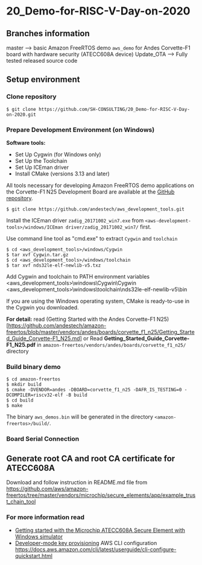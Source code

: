 # 20_Demo-for-RISC-V-Day-on-2020

## Branches information
master --> basic Amazon FreeRTOS demo `aws_demo` for Andes Corvette-F1 board with hardware security (ATECC608A device)
Update_OTA --> Fully tested released source code

## Setup environment
### Clone repository
```
$ git clone https://github.com/SH-CONSULTING/20_Demo-for-RISC-V-Day-on-2020.git
```

### Prepare Development Environment (on Windows)

**Software tools:**
* Set Up Cygwin (for Windows only)
* Set Up the Toolchain
* Set Up ICEman driver
* Install CMake (versions 3.13 and later)

All tools necessary for developing Amazon FreeRTOS demo applications on the
Corvette-F1 N25 Development Board are available at the [GitHub
repository](https://github.com/andestech/aws_development_tools.git).

    $ git clone https://github.com/andestech/aws_development_tools.git

Install the ICEman driver `zadig_20171002_win7.exe` from `<aws-development-tools>/windows/ICEman driver/zadig_20171002_win7/` first.

Use command line tool as "cmd.exe" to extract `Cygwin` and `toolchain`
```
$ cd <aws_development_tools>/windows/Cygwin
$ tar xvf Cygwin.tar.gz
$ cd <aws_development_tools>/windows/toolchain
$ tar xvf nds32le-elf-newlib-v5.txz
```
Add Cygwin and toolchain to PATH environment variables
<aws_development_tools>\windows\Cygwin\Cygwin
<aws_development_tools>\windows\toolchain\nds32le-elf-newlib-v5\bin

If you are using the Windows operating system, CMake is ready-to-use in the
Cygwin you downloaded.

**For detail:** read (Getting Started with the Andes Corvette-F1 N25)[https://github.com/andestech/amazon-freertos/blob/master/vendors/andes/boards/corvette_f1_n25/Getting_Started_Guide_Corvette-F1_N25.md] or Read **Getting_Started_Guide_Corvette-F1_N25.pdf** in `amazon-freertos/vendors/andes/boards/corvette_f1_n25/` directory 


### Build binary demo

    $ cd amazon-freertos
    $ mkdir build
    $ cmake -DVENDOR=andes -DBOARD=corvette_f1_n25 -DAFR_IS_TESTING=0 -DCOMPILER=riscv32-elf -B build
    $ cd build
    $ make

The binary `aws_demos.bin` will be generated in the directory `<amazon-freertos>/build/`.

### Board Serial Connection

## Generate root CA and root CA certificate for ATECC608A
Download and follow instruction in README.md file from https://github.com/aws/amazon-freertos/tree/master/vendors/microchip/secure_elements/app/example_trust_chain_tool

### For more information read
- [Getting started with the Microchip ATECC608A Secure Element with Windows simulator](https://docs.aws.amazon.com/freertos/latest/userguide/getting_started_atecc608a.html)
- [Developer-mode key provisioning](https://docs.aws.amazon.com/freertos/latest/userguide/dev-mode-key-provisioning.html)
AWS CLI configuration  https://docs.aws.amazon.com/cli/latest/userguide/cli-configure-quickstart.html